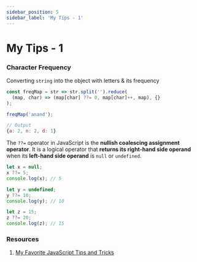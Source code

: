 ```yaml
---
sidebar_position: 5
sidebar_label: 'My Tips - 1'
---
```


# My Tips - 1

### Character Frequency

Converting `string` into the object with letters & its frequency

```js
const freqMap = str => str.split('').reduce(
  (map, char) => (map[char] ??= 0, map[char]++, map), {}
);

freqMap('anand');

// Output
{a: 2, n: 2, d: 1}
```
The `??=` operator in JavaScript is the **nullish coalescing assignment operator**. It is a logical operator that **returns its right-hand side operand** when its **left-hand side operand** is `null` or `undefined`.

```js showLineNumbers
let x = null;
x ??= 5;
console.log(x); // 5

let y = undefined;
y ??= 10;
console.log(y); // 10

let z = 15;
z ??= 20;
console.log(z); // 15
```

### Resources

1. [My Favorite JavaScript Tips and Tricks](https://blog.greenroots.info/my-favorite-javascript-tips-and-tricks)

